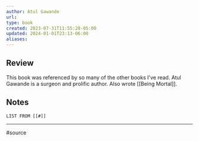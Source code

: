 ```yaml
---
author: Atul Gawande
url: 
type: book
created: 2023-07-31T11:55:28-05:00
updated: 2024-01-01T23:13-06:00
aliases: 
---
```

## Review
This book was referenced by so many of the other books I've read. Atul Gawande is a surgeon and prolific author. Also wrote [[Being Mortal]].

## Notes
```dataview
LIST FROM [[#]]
```

---
#source 